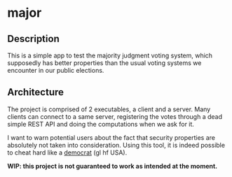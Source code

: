 # major

## Description

This is a simple app to test the majority judgment voting system, which supposedly has better properties than the usual voting systems we encounter in our public elections.

## Architecture

The project is comprised of 2 executables, a client and a server. Many clients can connect to a same server, registering the votes through a dead simple REST API and doing the computations when we ask for it.

I want to warn potential users about the fact that security properties are absolutely not taken into consideration. Using this tool, it is indeed possible to cheat hard like a [democrat](https://media.giphy.com/media/U9CFWw4zEzlDO/giphy.gif) (gl hf USA).

**WIP: this project is not guaranteed to work as intended at the moment.**
